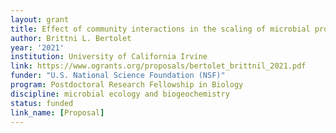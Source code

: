 ```yaml
---
layout: grant
title: Effect of community interactions in the scaling of microbial processes
author: Brittni L. Bertolet
year: '2021'
institution: University of California Irvine
link: https://www.ogrants.org/proposals/bertolet_brittnil_2021.pdf
funder: "U.S. National Science Foundation (NSF)"
program: Postdoctoral Research Fellowship in Biology
discipline: microbial ecology and biogeochemistry
status: funded
link_name: [Proposal]
---
```


